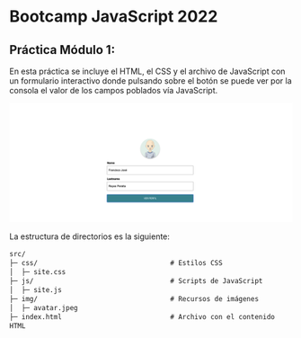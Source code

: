 # Bootcamp JavaScript 2022

## Práctica Módulo 1:

En esta práctica se incluye el HTML, el CSS y el archivo de JavaScript con un formulario interactivo donde pulsando sobre el botón se puede ver por la consola el valor de los campos poblados vía JavaScript.


![Formulario](src/img/mod1.png)


La estructura de directorios es la siguiente:


```
src/
├─ css/                                 # Estilos CSS
│  ├─ site.css
├─ js/                                  # Scripts de JavaScript
│  ├─ site.js
├─ img/                                 # Recursos de imágenes
│  ├─ avatar.jpeg
├─ index.html                           # Archivo con el contenido HTML
```
